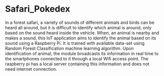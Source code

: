 # Safari_Pokedex

In a forest safari, a variety of sounds of different animals and birds can be heard all around, but it is difficult
to identify which animal is around, only based on the sound heard inside the vehicle. When, an animal is
nearby and makes a sound, this IoT application aims to identify the animal based on its sound using a
Raspberry Pi. It is trained with available data-set using Random Forest Classification machine learning
algorithm. Upon identification of animal, the module broadcasts its information in real time to the
smartphones connected to it through a local Wifi access point. The raspberry pi has a local server
containing this information and does not need internet connection.
